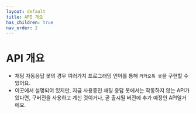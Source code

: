 ```yaml
---
layout: default
title: API 개요
has_children: true
nav_order: 2
---
```


# API 개요
* 채팅 자동응답 봇의 경우 여러가지 프로그래밍 언어를 통해 `카카오톡 봇`을 구현할 수 있어요.
* 이곳에서 설명되어 있지만, 지금 사용중인 채팅 응답 봇에서는 작동하지 않는 API가 있다면, 구버전을 사용하고 계신 것이거나, 곧 출시될 버전에 추가 예정인 API일거에요.